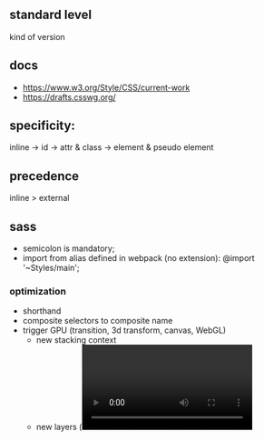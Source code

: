 ## standard level
kind of version

## docs
- <https://www.w3.org/Style/CSS/current-work>
- <https://drafts.csswg.org/>

## specificity:
inline	->	id	->	attr & class	-> element & pseudo element

## precedence
inline > external

## sass

- semicolon is mandatory;
- import from alias defined in webpack (no extension):
  @import '~Styles/main';


### optimization
- shorthand
- composite selectors to composite name
- trigger GPU (transition, 3d transform, canvas, WebGL)
  - new stacking context
  - new layers (<video>, <canvas> and <iframe>)
- absolute/fixed position animationed target
- too slight animation steps to achieve better smoothness may cause cpu jagging, then instead diminish smoothness.
- avoid table layout (element after affect those before, them multiple passes are needed), or set `table-layout: fixed`
- limit the class scope (as nearer as possible to the target) 
- `font-display: fallback;` to prevent blocking
- `contain` <https://developer.mozilla.org/en-US/docs/Web/CSS/contain>


## BEM naming:
- Block: .block
- Element: .block__elm
- Modifier: .block__elm--color-red

## hsl(0-360, %, %, .1)

## region chain:
- flow-into: named_flow
- flow-from: named_flow
- region-break: auto/break(break to non-exist region when overflow);
 ## @region selector{}

## break(page/column/region): break-inside/before/after

## css module no syntax for multi-rules in curly braces (:global{}); ':global' has to be prepended to each rule;
- mix scopes in the same rule:
  `.select:global(.Select--single > .Select-control .Select-value) {}`

## shorthand properties set all sub-properties, missing values are set to 'initial';
- some sub-property can only be set to initial(no way to set it);
- 'all:initial | inherit | unset' is a special shorthand, which reset all properties(except 'direction' / 'unicode-bidi');
- !important applies to all;

## namespace:
	@namespace ns 'http://faf'
	ns|div{}

## conditional:
- @media:
 @media screen and (min-width: 35em),
        print and (min-width: 40em) {
			  #section_navigation { float: left; width: 10em; }
			  @media (max-width: 12cm) { // rule (2)
				  .note { float: none }
			 }
		}
-	@support:
```css
@supports ( box-shadow: 2px 2px 2px black ) or
          ( -moz-box-shadow: 2px 2px 2px black ) or
          ( -webkit-box-shadow: 2px 2px 2px black ) and 
          not ( -o-box-shadow: 2px 2px 2px black ) {
  .outline {
    color: white;
    -moz-box-shadow: 2px 2px 2px black;
    -webkit-box-shadow: 2px 2px 2px black;
    -o-box-shadow: 2px 2px 2px black;
    box-shadow: 2px 2px 2px black; /* unprefixed last */
  }
}
```

## :target denotes this element is referred by some link anchor;

## :indeterminate denotes a checkbox/radio is in indeterminated state; 

## :root	->html

## :only-child	->:first-child:last-child

## :empty	-> <p></p>

## :not(div)

## sibling(only predecesor constraint): 
- div+p	-> p which follows div;
- div~p	-> p which succeeds div(may not immediately);

## attribute selector accept 'starts'/'end'/'includes':

## attribute selector accept 'starts'/'end'/'includes':
`[attr^='val']	/	[attr$='val']	/	[attr*='val']	`

## multi-column extends 'block', for texts;
- flex-wrap: multiple rows/columns;
- column-count: total columns;
- column-width: minimum width;
- column-fill:auto/balance;
- column-span:all; --applied on element;
  + minimum-width takes precedence than count; usually only one is set, and both takes the property name 'columns';
- breaks on inline element(occupies a single column), block elements are not broken(stacked in a single column);
- each column has the same width(column-fill:balance controlls content to spread equally);


## visibility:collapse works only in row/column/flex-item (not `display:table-*`), or equal to hidden;
 set main-size to zero and keeps the cross-size untouched.

## 7 layouts: block, inline, table, positioned, column, flex, grid;

## flex(disply:flex/inline-flex): to make content always fill container by growing/shrinking; items with the same dimension in cross-axis;
- when the content of a flex item overgrows, the item won't shrink since `min-width/height: auto` (its content) by default
  + change it to `0`
  + overflow: hidden
- by default
  + grow on the main axis is off
    - on the cross axis it's on, if align-items is set, turned off then.
  + shrink is on
- if wrap is enabled, the sizes on cross axis is divided according to their actual size.
- no effect: column, float/clear, vertical-align, ::first*;
- direct text is wrapped in anonymous item;
- absolutely positioned child doesn't participate in the flex layout;
- percentage in padding/margin on item is not consistent across browsers;
- flex-basis: free spaces == total - sum of this
  + auto: consult with the width/height property
  + content: calc the its content size on the fly
  + 0: its space is treated as free
- flex-grow/shrink: set on items of flex-box, a factor relative to the rest items among items for proporation of leftover space or shrinked space;
- flex-wrap:wrap; grow/shrink no need to exist;
- default value
  + `flex: initial`: `0 1 auto`
    default
  + `flex: auto`: `1 1 auto`
  + `flex: none`: `0 0 auto`
  + `flex: int`: `int int 0`
    - `basis` is 0
- flex-direction: row/collumn
  children runs in a row/collumn

- align: 

  + main-axis: justify-content

    flex-start | flex-end | center | space-between | space-around 

  + cross-axis

    `[auto |] flex-start | flex-end | center | baseline | stretch`

    - align-items: on container, default for all items
      + stretch: full size in the cross-axis
    - align-self: on item itself

    flex-start | flex-end | center | space-between | space-around | stretch 

    - align-content: for multi-line/flex-wrap only

  + stretch: expand to the same size

- flex: num num unit;	grow/shrink/basis;
  + when less than three, grow take precedence than shrink;
  + basis is set to 0 when absent
- flex-flow: direction + wrap.
- by default grow/shrink respect their ratio of flex-basis.



## grid
- define size (and line names)
  `grid-template-rows/columns: [lineA] 1fr 2fr 1fr;`
  + minmax(min, max): between
  + auto
    - minmax(min-content, max-content)
    - min-content: minmax(auto, 2fr)
    - max-content: minmax(1fr, auto)
  + fit-content(arg)
    `min(max-content, max(auto, arg)`
  + repeat(count, unit)
    `repeat(3, 1fr)` = `1fr 1fr 1fr`
    - count
      + auto-fill, get the count be division
      + auto-fit, in addition collapse empty tracks
- line name
  - multiple names for a single line [lineA aliasLineA]
  - an area name is automatically created if two lines with suffix `-start` and `-end` exist
    `[content-start] 1fr [content-end]` the `1fr` cell would be named `content` without explicit definition.
  - vice versa, lines with both suffixes will be created based on `grid-template-areas`
  - duplicate names are allowed, append the index for to refer to others than the first one `lineName 3` (starts from 1)
- margins of container/content and item/item don't collapse;
- 'auto' is 'max-content' or minimum size(towarding to content size);
- name in '[]' denotes line;
- 1fr takes 1/* of all fractions;
- `grid-row/column-start/end: lineIndex/lineName`
  specify explicitly this cell's four lines position within the grid defined by `grid-template-columns/rows`
```
  1     2     3
1 |-----|-----|
  | aa  | aaa |
2 |-----|-----|
  | ddd | ddd |
3 |-----|-----|
```
  + lineIndex: the lines of the grid
  + the index starts from 1
## 3d:
- space, e.g. distance from user/camera/container to the z=0 plane (where the scene is exactly contained in camera)
  .) if not set, always 2 dimensions;
  .) determines the distance (positive) translateZ can apply, when bigger than space/perspective, it disappears;
 	.) set in container: perspective:100px;
	.) set in itself(placed before 3d transformation or no effect): transform: perspective(100px) rotateY(45deg)

                         _
      _        +z       | |     -z
     |_|      <----     |_|    ---->

     camera           z=0 plane 

- viewer stand point(vanishing point):
 	perspective-origin: 0 0;
- don't show from back:
 	backface-visibility:hidden;
 	transform: rotateY(91deg);
- when element is moved off from z=0 plane, rotating is around its original location/'z=0 plane', the distance is rotating radius;
- when parent has translate(even 0deg), immediate children will have no effect for its translate, unless set this on the parent:
 	transform-style:preserve-3d;
	+ this will not be inheritted;


## width: browser window; device-width: screen
- equal in mobile, since usually browser window is not resizable;

## aspect-ratio: width/height

## resolution: density of pixels to physical dimension;

## device-pixel-ratio: physical pixels/logical(reported/density-independent) pixels; 
    `devicePixel/cssPixel`
- when high resolution device reports device width as predecessor(pixel turns to logical), but pixel contains more than one physical pixels;
- apple specific for retina; 
- physical pixels=reported pixels*ratio:	real divice-width is divice-width*device-pixel-ratio;
- dpr:window.devicePixelRatio (get physical pixel from this);
- size user can manipulate (js/css) are all logical DIP

## when orientation changes, apple devices don't swap 'device-width'/'device-height' as other venders;

## only when image is broken, it's ':before'/':after' takes effect;

## styleint: turn off a rule, set value to null;

## custom properties is used for configing of component which defines properties.

## precss focuses on syntax; cssnext focuses on new styles.

## viewport(applied only in mobile browser)
  cssPixel: logical pixel, DIP (device-independent-pixel).

- layout viewport: content width
  * document.documentElement.clientWidth;
    `rem` base
  * html{}
- visual viewport (varies by distance between window and content): content width in window
  * window.innerWidth (supported badly)
  * window.visualViewport.width (chrome)
- `meta[viewport]`
  * width: layout viewport (device-width: screen.width)
  * scale (device-width/visual-width): control visual viewport, e.g. content pixels displayed in window via changing distance.
    `cssPixel/devicePixel`

## requestAnimationFrame may not trigger 'trainsition';

## number input spinner:

## less

- group tokens together in mixin params: ~''

  `.abc(~'div .cls')`

- param in selector should interpolate

```
@{param}: {}
```
## `<link href='blob:...'` is not blocking.

## block formatting context (BFC)
+ styles
  - overflow: !visible
  - float: !none
  - position: absolute/fixed
  - display: table-cell, table-caption, inline-block, flex/inline-flex

+ margin collapse won't happen between BFC
+ could contain floats (height exists)
+ left edges of children (if not BFC) are aligned to the BFC

## set `min-width` when text blows flex box.

## multiline text ellipsis
```
    overflow: hidden;
    word-break: break-all;
    text-overflow: ellipsis;
    -webkit-line-clamp: 1;
    -webkit-box-orient: vertical;
    display: -webkit-box;
```

## vertical center
- inline
  + padding
  + line-height
  + table-cell
  + flex (height fixed)
    - `flex-direction: row; align-items: center`
    - `flex-direction: column; justify-content: center`
    - `margin: auto` in children
- block
  + absolute + top + margin-top (height known)
  + absolute + top + translateY (height unknown)
  + table + table-cell (may stretch the height of container)
  + left/top/right/bottom: 0; margin: auto; position: absolute; (child)

- grid + margin-auto

## blend
- background (backround urls and color)
> the first url at top
> `normal` by default, no blending
```
background-image: url(first-image.png), url(second-image.png);
background-color: orange;
background-blend-mode: screen, multiply;
```
- element (with other elements behind in the same stacking context)
`mix-blend-mode`
  

- new stacking context
  + `isolation: isolate;`
  + `opacity` other than 1
  + `position: fixed`
  + will-change
  + filter
  + transform
    **as a containing block for fixed position descendants**
  + animation


## dir
- position
```
/* Shorthand FTW! */
.element {
  position: absolute;
  inset: logical 10px 20px 30px 40px;
}
 
/* It evaluates to this */
.element {
  position: absolute;
  inset-block-start: 10px;
  inset-inline-start: 20px;
  inset-block-end: 30px;
  inset-inline-end: 40px;
}
top  inset-block-start
left  inset-inline-start
right inset-inline-end
bottom  inset-block-end
```
- padding/margin (replace inset)

- pseudo-class
`p:dir(ltr)`

- attr
`html[dir="rtl"] .opposite {`

## box-shadow
any number of this value
`[inset] [color] x y blur spread`
- inset/color can appear at front or end
- `x y`
- `x y blur`
- `x y blur spread`

## transition
- `transition-duration` implies `transition-property: all` unless explicitly set
- auto height (columns not supported widely)
```
.wrapper {
  display: grid;
  grid-template-rows: 0fr;
  transition: grid-template-rows 0.5s ease-out;
}

.wrapper.is-open {
  grid-template-rows: 1fr;
}

.inner {
  overflow: hidden;
}
```

